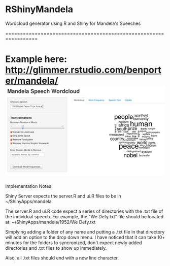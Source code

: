 RShinyMandela
=================================================================

Wordcloud generator using R and Shiny for Mandela's Speeches

=================================================================

Example here:
http://glimmer.rstudio.com/benporter/mandela/
<img src="http://github.com/benporter/RShinyMandela/blob/master/Shiny%20-%20Mandela%20Word%20Cloud%20Screen%20Shot.png?raw=true" alt="Mandela Screen Shot" title="Mandela Screen Shot" />
=================================================================

Implementation Notes:

Shiny Server expects the server.R and ui.R files to be in ~/ShinyApps/mandela

The server.R and ui.R code expect a series of directories with the .txt file of the individual speech.  For example, the "We Defy.txt" file should be located at: ~/ShinyApps/mandela/1952/We Defy.txt

Simplying adding a folder of any name and putting a .txt file in that directory will add an option to the drop down menu.  I have noticed that it can take 10+ minutes for the folders to syncronized, don't expect newly added directories and .txt files to show up immediately.

Also, all .txt files should end with a new line character.
